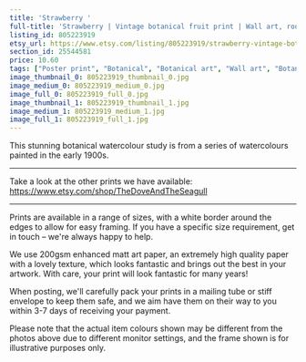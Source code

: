 ```yaml
---
title: 'Strawberry '
full-title: 'Strawberry | Vintage botanical fruit print | Wall art, room decor, vintage print, watercolour'
listing_id: 805223919
etsy_url: https://www.etsy.com/listing/805223919/strawberry-vintage-botanical-fruit-print?utm_source=site&utm_medium=api&utm_campaign=api
section_id: 25544581
price: 10.60
tags: ["Poster print", "Botanical", "Botanical art", "Wall art", "Botanical poster", "Photograph", "Vintage", "Plant", "Watercolour", "Fruit", "High quality print", "Strawberry fruit", "USDA Pomological"]
image_thumbnail_0: 805223919_thumbnail_0.jpg
image_medium_0: 805223919_medium_0.jpg
image_full_0: 805223919_full_0.jpg
image_thumbnail_1: 805223919_thumbnail_1.jpg
image_medium_1: 805223919_medium_1.jpg
image_full_1: 805223919_full_1.jpg
---
```

This stunning botanical watercolour study is from a series of watercolours painted in the early 1900s.

---

Take a look at the other prints we have available:
https://www.etsy.com/shop/TheDoveAndTheSeagull

----

Prints are available in a range of sizes, with a white border around the edges to allow for easy framing. If you have a specific size requirement, get in touch – we&#39;re always happy to help.

We use 200gsm enhanced matt art paper, an extremely high quality paper with a lovely texture, which looks fantastic and brings out the best in your artwork. With care, your print will look fantastic for many years!

When posting, we&#39;ll carefully pack your prints in a mailing tube or stiff envelope to keep them safe, and we aim have them on their way to you within 3-7 days of receiving your payment.

Please note that the actual item colours shown may be different from the photos above due to different monitor settings, and the frame shown is for illustrative purposes only.
